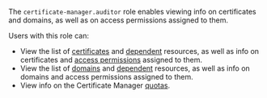 The `certificate-manager.auditor` role enables viewing info on certificates and domains, as well as on access permissions assigned to them.

Users with this role can:
* View the list of [certificates](../../certificate-manager/concepts/index.md/#types) and [dependent](../../certificate-manager/concepts/services.md) resources, as well as info on certificates and [access permissions](../../iam/concepts/access-control/index.md) assigned to them.
* View the list of [domains](../../certificate-manager/concepts/domains/index.md) and [dependent](../../certificate-manager/concepts/domains/services.md) resources, as well as info on domains and access permissions assigned to them.
* View info on the Certificate Manager [quotas](../../certificate-manager/concepts/limits.md#certificate-manager-quotas).